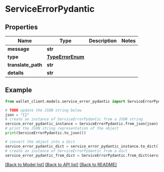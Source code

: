 # ServiceErrorPydantic


## Properties

Name | Type | Description | Notes
------------ | ------------- | ------------- | -------------
**message** | **str** |  | 
**type** | [**TypeErrorEnum**](TypeErrorEnum.md) |  | 
**translate_path** | **str** |  | 
**details** | **str** |  | 

## Example

```python
from wallet_client.models.service_error_pydantic import ServiceErrorPydantic

# TODO update the JSON string below
json = "{}"
# create an instance of ServiceErrorPydantic from a JSON string
service_error_pydantic_instance = ServiceErrorPydantic.from_json(json)
# print the JSON string representation of the object
print(ServiceErrorPydantic.to_json())

# convert the object into a dict
service_error_pydantic_dict = service_error_pydantic_instance.to_dict()
# create an instance of ServiceErrorPydantic from a dict
service_error_pydantic_from_dict = ServiceErrorPydantic.from_dict(service_error_pydantic_dict)
```
[[Back to Model list]](../README.md#documentation-for-models) [[Back to API list]](../README.md#documentation-for-api-endpoints) [[Back to README]](../README.md)


